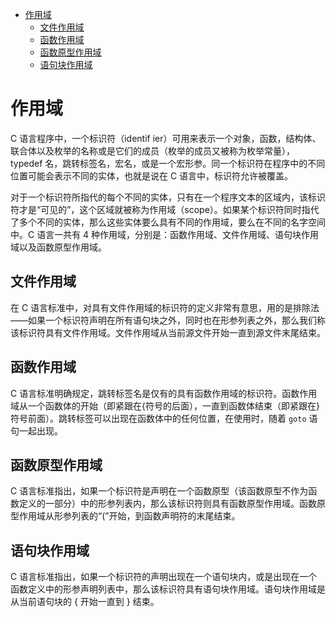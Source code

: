 <!-- TOC -->

- [作用域](#作用域)
    - [文件作用域](#文件作用域)
    - [函数作用域](#函数作用域)
    - [函数原型作用域](#函数原型作用域)
    - [语句块作用域](#语句块作用域)

<!-- /TOC -->

# 作用域

C 语言程序中，一个标识符（identif ier）可用来表示一个对象，函数，结构体、联合体以及枚举的名称或是它们的成员（枚举的成员又被称为枚举常量），typedef 名，跳转标签名，宏名，或是一个宏形参。同一个标识符在程序中的不同位置可能会表示不同的实体，也就是说在 C 语言中，标识符允许被覆盖。

对于一个标识符所指代的每个不同的实体，只有在一个程序文本的区域内，该标识符才是“可见的”，这个区域就被称为作用域（scope）。如果某个标识符同时指代了多个不同的实体，那么这些实体要么具有不同的作用域，要么在不同的名字空间中。C 语言一共有 4 种作用域，分别是：函数作用域、文件作用域、语句块作用域以及函数原型作用域。

## 文件作用域

在 C 语言标准中，对具有文件作用域的标识符的定义非常有意思，用的是排除法——如果一个标识符声明在所有语句块之外，同时也在形参列表之外，那么我们称该标识符具有文件作用域。文件作用域从当前源文件开始一直到源文件末尾结束。

## 函数作用域

C 语言标准明确规定，跳转标签名是仅有的具有函数作用域的标识符。函数作用域从一个函数体的开始（即紧跟在{符号的后面），一直到函数体结束（即紧跟在}符号前面）。跳转标签可以出现在函数体中的任何位置，在使用时，随着 `goto` 语句一起出现。

## 函数原型作用域

C 语言标准指出，如果一个标识符是声明在一个函数原型（该函数原型不作为函数定义的一部分）中的形参列表内，那么该标识符则具有函数原型作用域。函数原型作用域从形参列表的“(”开始，到函数声明符的末尾结束。

## 语句块作用域

C 语言标准指出，如果一个标识符的声明出现在一个语句块内，或是出现在一个函数定义中的形参声明列表中，那么该标识符具有语句块作用域。语句块作用域是从当前语句块的 { 开始一直到 } 结束。

